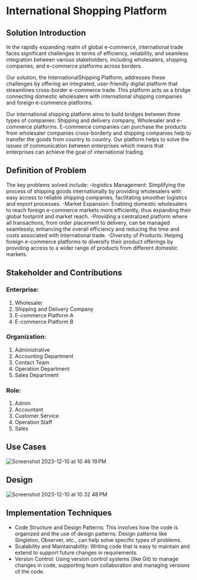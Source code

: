 # International Shopping Platform
## Solution Introduction
  In the rapidly expanding realm of global e-commerce, international trade faces significant challenges in terms of efficiency, reliability, and seamless integration between various stakeholders, including wholesalers, shipping companies, and e-commerce platforms across borders.

  Our solution, the InternationalShipping Platform, addresses these challenges by offering an integrated, user-friendly digital platform that streamlines cross-border e-commerce trade. 
This platform acts as a bridge connecting domestic wholesalers with international shipping companies and foreign e-commerce platforms. 
  
  Our international shipping platform aims to build bridges between three types of companies: Shipping and delivery company, Wholesaler and e-commerce platforms. E-commerce companies can purchase the products from wholesaler companies cross-borderly and shipping companies help to transfer the goods from country to country. Our platform helps to solve the issues of communication between enterprises which means that enterprises can achieve the goal of international trading.

## Definition of Problem
   The key problems solved include:
-logistics Management: Simplifying the process of shipping goods internationally by providing wholesalers with easy access to reliable shipping companies, facilitating smoother logistics and export processes.
-Market Expansion: Enabling domestic wholesalers to reach foreign e-commerce markets more efficiently, thus expanding their global footprint and market reach.
-Providing a centralized platform where all transactions, from order placement to delivery, can be managed seamlessly, enhancing the overall efficiency and reducing the time and costs associated with international trade.
-Diversity of Products: Helping foreign e-commerce platforms to diversify their product offerings by providing access to a wider range of products from different domestic markets.

## Stakeholder and Contributions
### Enterprise:
1. Wholesaler
2. Shipping and Delivery Company
3. E-commerce Platform A
4. E-commerce Platform B

### Organization:
1. Administrative
2. Accounting Department
3. Contact Team
4. Operation Department
5. Sales Department

### Role:
1. Admin
2. Accountant
3. Customer Service
4. Operation Staff
5. Sales



## Use Cases
![Screenshot 2023-12-10 at 10 46 19 PM](https://github.com/aed5100/final-project-tfboys3-0/assets/144818327/dae04fae-8869-4164-9664-855b03fbd0fb)

## Design

![Screenshot 2023-12-10 at 10 32 48 PM](https://github.com/aed5100/final-project-tfboys3-0/assets/144818327/9cb62e8e-25c8-45c9-8acc-058e083fdc64)

## Implementation Techniques
- Code Structure and Design Patterns: This involves how the code is organized and the use of design patterns. Design patterns like Singleton, Observer, etc., can help solve specific types of problems.
- Scalability and Maintainability: Writing code that is easy to maintain and extend to support future changes in requirements.
- Version Control: Using version control systems (like Git) to manage changes in code, supporting team collaboration and managing versions of the code.
